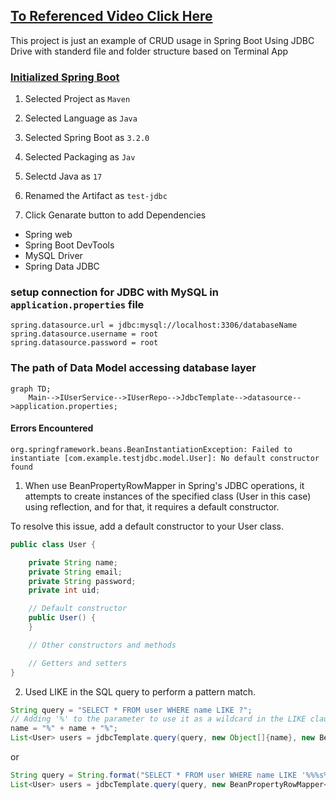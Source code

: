 ## [To Referenced Video Click Here](https://youtu.be/Px5sCzNWaIU?si=iUtgHYwiB60GLsOW)

This project is just an example of CRUD usage in Spring Boot Using JDBC Drive with standerd file and folder structure based on Terminal App

### [Initialized Spring Boot](https://start.spring.io/)

1. Selected Project as `Maven`

2. Selected Language as `Java`

3. Selected Spring Boot as `3.2.0`

4. Selected Packaging as `Jav`

5. Selectd Java as `17`

6. Renamed the Artifact as `test-jdbc`

7. Click Genarate button to add Dependencies

- Spring web
- Spring Boot DevTools
- MySQL Driver
- Spring Data JDBC

### setup connection for JDBC with MySQL in `application.properties` file

```
spring.datasource.url = jdbc:mysql://localhost:3306/databaseName
spring.datasource.username = root
spring.datasource.password = root
```

### The path of Data Model accessing database layer

```mermaid
graph TD;
    Main-->IUserService-->IUserRepo-->JdbcTemplate-->datasource-->application.properties;
```

#### Errors Encountered

```
org.springframework.beans.BeanInstantiationException: Failed to instantiate [com.example.testjdbc.model.User]: No default constructor found
```

1. When use BeanPropertyRowMapper in Spring's JDBC operations, it attempts to create instances of the specified class (User in this case) using reflection, and for that, it requires a default constructor.

To resolve this issue, add a default constructor to your User class.

```java
public class User {

    private String name;
    private String email;
    private String password;
    private int uid;

    // Default constructor
    public User() {
    }

    // Other constructors and methods

    // Getters and setters
}
```

2. Used LIKE in the SQL query to perform a pattern match.

```java
String query = "SELECT * FROM user WHERE name LIKE ?";
// Adding '%' to the parameter to use it as a wildcard in the LIKE clause
name = "%" + name + "%";
List<User> users = jdbcTemplate.query(query, new Object[]{name}, new BeanPropertyRowMapper<>(User.class));
```

or

```java
String query = String.format("SELECT * FROM user WHERE name LIKE '%%%s%%'", name);
List<User> users = jdbcTemplate.query(query, new BeanPropertyRowMapper<>(User.class));
```
